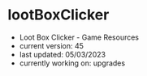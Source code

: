# lootBoxClicker
- Loot Box Clicker - Game Resources
- current version: 45
- last updated: 05/03/2023
- currently working on: upgrades
